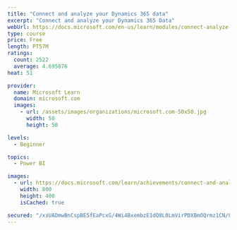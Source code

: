 ```yaml
---
title: "Connect and analyze your Dynamics 365 data​"
excerpt: "Connect and analyze your Dynamics 365 Data​"
webUrl: https://docs.microsoft.com/en-us/learn/modules/connect-analyze-dynamics-365-data/
type: course
price: Free
length: PT57M
ratings:
  count: 2522
  average: 4.695876
heat: 51

provider:
  name: Microsoft Learn
  domain: microsoft.com
  images:
    - url: /assets/images/organizations/microsoft.com-50x50.jpg
      width: 50
      height: 50

levels:
  - Beginner

topics:
  - Power BI

images:
  - url: https://docs.microsoft.com/learn/achievements/connect-and-analyze-your-microsoft-dynamics-365-data-social.png
    width: 800
    height: 400
    isCached: true

secured: "/xxUADmwBnCspBE5fEaPcxG/4Wi4BxembzE1dQ8L0LmVirPDXBmOQrmz1CN/8Zfym9vUKrPG03y3S30ZBHQIazHdDLu4H+cz6xlG5J1WA7WBB8Wk/aD+HKC2RAtgxTrxpBxVMbF/PJH4vX35oP146ba7U37jmW1T0hhGI3HfFP00vQwKY02WqZQnwbr0sfGn2QZzP08OeixxvYDSGFtUK6k0BDd3dZ8+LRKbkY1pfoc8Ooap6DcDkmCUaZZjseb6Y2s+7H9P7tT0Yh393ZVgqW5zmwws7vaQ9K7IlsWZ5r0xXFk6+07g6rtmLNfrwC84sIYk91TUdv2Xb3kNFLiBOZIcBKKBtrmzR4L1yjfaLeJTuiBQNG1OpvaNjY2OMRybrKfg1XBZBcCVDPRID7g/rViFAYKFFpgFGwDyU9yzNjk=;dx7vHYrn+X3F0iMixMa64A=="
---
```


